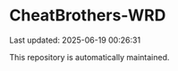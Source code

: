 # CheatBrothers-WRD

Last updated: 2025-06-19 00:26:31

This repository is automatically maintained.
